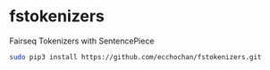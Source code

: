 # fstokenizers
Fairseq Tokenizers with SentencePiece


```bash
sudo pip3 install https://github.com/ecchochan/fstokenizers.git
```
